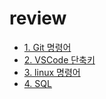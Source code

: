# review

- [1. Git 명령어](https://github.com/j3y3h0/reviewL/tree/master/git)
- [2. VSCode 단축키](https://github.com/j3y3h0/review/tree/master/vs-shortcut)
- [3. linux 명령어](https://github.com/j3y3h0/review/tree/master/linux)
- [4. SQL](https://github.com/j3y3h0/review/tree/master/sql)

